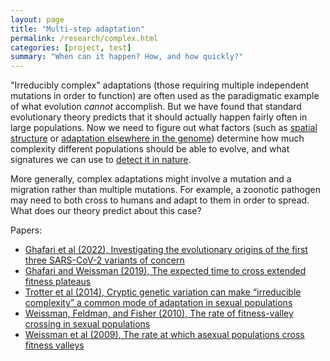 ```yaml
---
layout: page
title: "Multi-step adaptation"
permalink: /research/complex.html
categories: [project, test]
summary: "When can it happen? How, and how quickly?"
---
```


"Irreducibly complex" adaptations (those requiring multiple independent mutations in order to function)
are often used as the paradigmatic example of what evolution _cannot_ accomplish.
But we have found that standard evolutionary theory predicts that it should actually happen 
fairly often in large populations. 
Now we need to figure out what factors (such as [spatial structure](/research/space.html) or [adaptation elsewhere in the genome](/research/interference.html)) 
determine how much complexity different populations should be able to evolve,
and what signatures we can use to [detect it in nature](/research/inference.html).

More generally, complex adaptations might involve a mutation and a migration rather than multiple mutations.
For example, a zoonotic pathogen may need to both cross to humans and adapt to them in order to spread.
What does our theory predict about this case?

Papers:

- [Ghafari et al (2022), Investigating the evolutionary origins of the first three SARS-CoV-2 variants of concern](https://www.biorxiv.org/content/10.1101/2022.05.09.491227)
- [Ghafari and Weissman (2019), The expected time to cross extended fitness plateaus](https://doi.org/10.1016/j.tpb.2019.03.008)
- [Trotter et al (2014), Cryptic genetic variation can make “irreducible complexity” a common mode of adaptation in sexual populations](http://onlinelibrary.wiley.com/doi/10.1111/evo.12517/pdf)
- [Weissman, Feldman, and Fisher (2010), The rate of fitness-valley crossing in sexual populations](http://www.genetics.org/content/186/4/1389.short)
- [Weissman et al (2009), The rate at which asexual populations cross fitness valleys](http://www.sciencedirect.com/science/article/pii/S0040580909000264)



